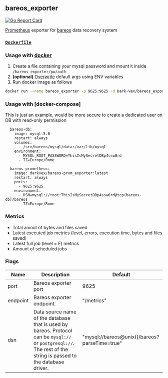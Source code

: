 ## bareos_exporter
[![Go Report Card](https://goreportcard.com/badge/github.com/Dark-Vex/bareos_exporter)](https://goreportcard.com/report/github.com/Dark-Vex/bareos_exporter)

[Prometheus](https://github.com/prometheus) exporter for [bareos](https://github.com/bareos) data recovery system

### [`Dockerfile`](./Dockerfile)

### Usage with [docker](https://hub.docker.com/r/Dark-Vex/bareos_exporter)
1. Create a file containing your mysql password and mount it inside `/bareos_exporter/pw/auth`
2. **(optional)** [Overwrite](https://docs.docker.com/engine/reference/run/#env-environment-variables) default args using ENV variables
3. Run docker image as follows
```bash
docker run --name bareos_exporter -p 9625:9625 -d Dark-Vex/bareos_exporter:latest -dsn mysql://user:password@host/dbname
```

### Usage with [docker-compose]
This is just an example, would be more secure to create a dedicated user on DB with read-only permission
```
  bareos-db:
    image: mysql:5.6
    restart: always
    volumes:
      - /srv/bareos/mysql/data:/var/lib/mysql
    environment:
      - MYSQL_ROOT_PASSWORD=ThisIsMySecretDBp4ssw0rd
      - TZ=Europe/Rome

  bareos-prometheus:
    image: darkvex/bareos-prom_exporter:latest
    restart: always
    ports:
      - 9625:9625
    environment:
      - DSN=mysql://root:ThisIsMySecretDBp4ssw0rd@tcp(bareos-db)/bareos
      - TZ=Europe/Rome
```

### Metrics

- Total amout of bytes and files saved
- Latest executed job metrics (level, errors, execution time, bytes and files saved)
- Latest full job (level = F) metrics
- Amount of scheduled jobs

### Flags

Name    | Description                                                                                 | Default
--------|---------------------------------------------------------------------------------------------|----------------------
port    | Bareos exporter port                                                                        | 9625
endpoint| Bareos exporter endpoint.                                                                   | "/metrics"
dsn     | Data source name of the database that is used by bareos. Protocol can be `mysql://` or `postgresql://`. The rest of the string is passed to the database driver. | "mysql://bareos@unix()/bareos?parseTime=true"
